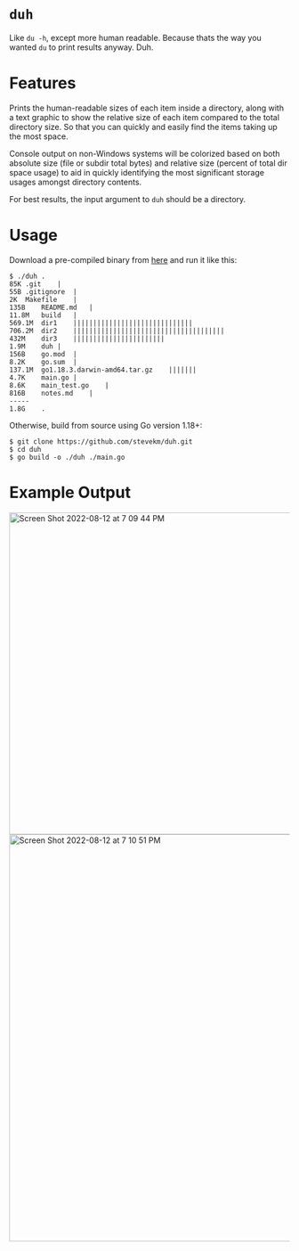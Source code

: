 # `duh`

Like `du -h`, except more human readable. Because thats the way you wanted `du` to print results anyway. Duh.

# Features

Prints the human-readable sizes of each item inside a directory, along with a text graphic to show the relative size of each item compared to the total directory size. So that you can quickly and easily find the items taking up the most space.

Console output on non-Windows systems will be colorized based on both absolute size (file or subdir total bytes) and relative size (percent of total dir space usage) to aid in quickly identifying the most significant storage usages amongst directory contents.

For best results, the input argument to `duh` should be a directory. 

# Usage

Download a pre-compiled binary from [here](https://github.com/stevekm/duh/releases) and run it like this:

```
$ ./duh .
85K	.git	|
55B	.gitignore	|
2K	Makefile	|
135B	README.md	|
11.8M	build	|
569.1M	dir1	||||||||||||||||||||||||||||||
706.2M	dir2	||||||||||||||||||||||||||||||||||||||
432M	dir3	|||||||||||||||||||||||
1.9M	duh	|
156B	go.mod	|
8.2K	go.sum	|
137.1M	go1.18.3.darwin-amd64.tar.gz	|||||||
4.7K	main.go	|
8.6K	main_test.go	|
816B	notes.md	|
-----
1.8G	.

```

Otherwise, build from source using Go version 1.18+:

```
$ git clone https://github.com/stevekm/duh.git
$ cd duh
$ go build -o ./duh ./main.go
```

# Example Output

<img width="578" alt="Screen Shot 2022-08-12 at 7 09 44 PM" src="https://user-images.githubusercontent.com/10505524/184455667-3d58d014-c899-488a-b407-808c66827ebb.png">

<img width="731" alt="Screen Shot 2022-08-12 at 7 10 51 PM" src="https://user-images.githubusercontent.com/10505524/184455711-646c5629-f09e-4e97-a428-0725290f3b67.png">
